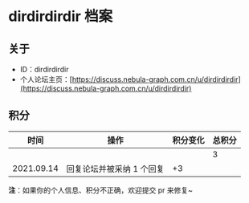 # dirdirdirdir 档案

## 关于

- ID：dirdirdirdir
- 个人论坛主页：[https://discuss.nebula-graph.com.cn/u/dirdirdirdir](https://discuss.nebula-graph.com.cn/u/dirdirdirdir)

## 积分

| 时间 | 操作 | 积分变化 | 总积分  |
| --- | --- | --- | --- |
|  |  |  | 3 |
| 2021.09.14 | 回复论坛并被采纳 1 个回复 | +3 |  |

**注**：如果你的个人信息、积分不正确，欢迎提交 pr 来修复~